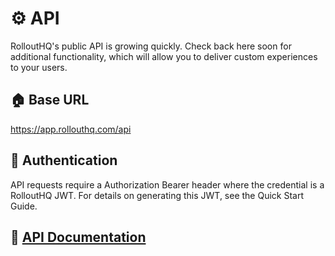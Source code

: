 # ⚙️ API

RolloutHQ's public API is growing quickly. Check back here soon for additional functionality, which will allow you to deliver custom experiences to your users.

## 🏠 Base URL
https://app.rollouthq.com/api


## 🔐 Authentication

API requests require a Authorization Bearer header where the credential is a RolloutHQ JWT. For details on generating this JWT, see the Quick Start Guide.


## 📝 [API Documentation](https://app.rollouthq.com/api-docs/#/credentials)
